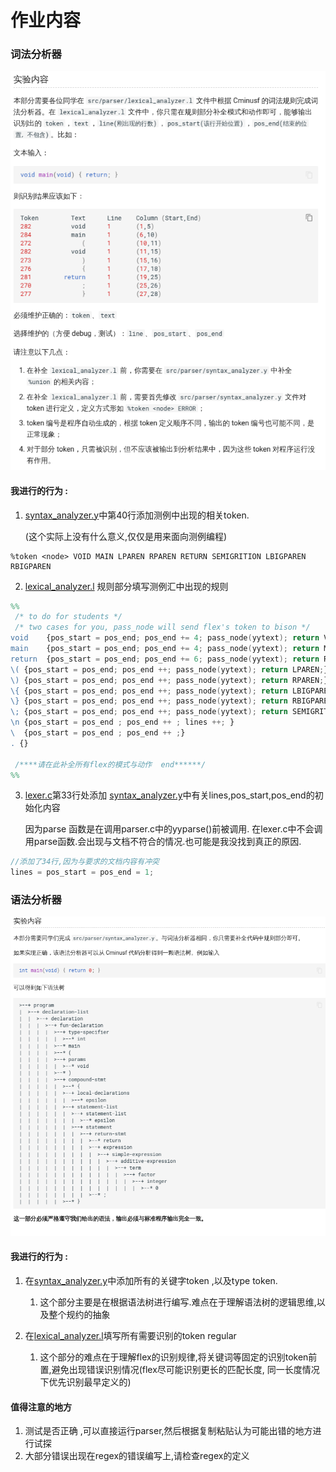 # 作业内容
### 词法分析器
![作业一截图.png](image/%E4%BD%9C%E4%B8%9A%E4%B8%80%E6%88%AA%E5%9B%BE.png)

#### 我进行的行为 :
1. [syntax_analyzer.y](../../../lab1/src/parser/syntax_analyzer.y)中第40行添加测例中出现的相关token. 

    (这个实际上没有什么意义,仅仅是用来面向测例编程)
```bison
%token <node> VOID MAIN LPAREN RPAREN RETURN SEMIGRITION LBIGPAREN RBIGPAREN
```

2. [lexical_analyzer.l](../../../lab1/src/parser/lexical_analyzer.l) 规则部分填写测例汇中出现的规则

```flex
%%
 /* to do for students */
 /* two cases for you, pass_node will send flex's token to bison */
void 	{pos_start = pos_end; pos_end += 4; pass_node(yytext); return VOID;}
main 	{pos_start = pos_end; pos_end += 4; pass_node(yytext); return MAIN;}
return 	{pos_start = pos_end; pos_end += 6; pass_node(yytext); return RETURN;}
\( {pos_start = pos_end; pos_end ++; pass_node(yytext); return LPAREN;}
\) {pos_start = pos_end; pos_end ++; pass_node(yytext); return RPAREN;}
\{ {pos_start = pos_end; pos_end ++; pass_node(yytext); return LBIGPAREN;}
\} {pos_start = pos_end; pos_end ++; pass_node(yytext); return RBIGPAREN;}
\; {pos_start = pos_end; pos_end ++; pass_node(yytext); return SEMIGRITION;}
\n {pos_start = pos_end ; pos_end ++ ; lines ++; }
\  {pos_start = pos_end ; pos_end ++ ;}
. {}

 /****请在此补全所有flex的模式与动作  end******/
%%
```

3. [lexer.c](../../../lab1/src/parser/lexer.c)第33行处添加 [syntax_analyzer.y](../../../lab1/src/parser/syntax_analyzer.y)中有关lines,pos_start,pos_end的初始化内容

   因为parse 函数是在调用parser.c中的yyparse()前被调用. 在lexer.c中不会调用parse函数.会出现与文档不符合的情况.也可能是我没找到真正的原因.

```c++
//添加了34行,因为与要求的文档内容有冲突
lines = pos_start = pos_end = 1;
```

### 语法分析器
![作业二截图.png](image/%E4%BD%9C%E4%B8%9A%E4%BA%8C%E6%88%AA%E5%9B%BE.png)

#### 我进行的行为 : 
1. 在[syntax_analyzer.y](../../../lab1/src/parser/syntax_analyzer.y)中添加所有的关键字token ,以及type token. 
   1. 这个部分主要是在根据语法树进行编写.难点在于理解语法树的逻辑思维,以及整个规约的抽象

2. 在[lexical_analyzer.l](../../../lab1/src/parser/lexical_analyzer.l)填写所有需要识别的token regular 
   1. 这个部分的难点在于理解flex的识别规律,将关键词等固定的识别token前置,避免出现错误识别情况(flex尽可能识别更长的匹配长度, 同一长度情况下优先识别最早定义的)

#### 值得注意的地方
1. 测试是否正确 ,可以直接运行parser,然后根据复制粘贴认为可能出错的地方进行试探
2. 大部分错误出现在regex的错误编写上,请检查regex的定义